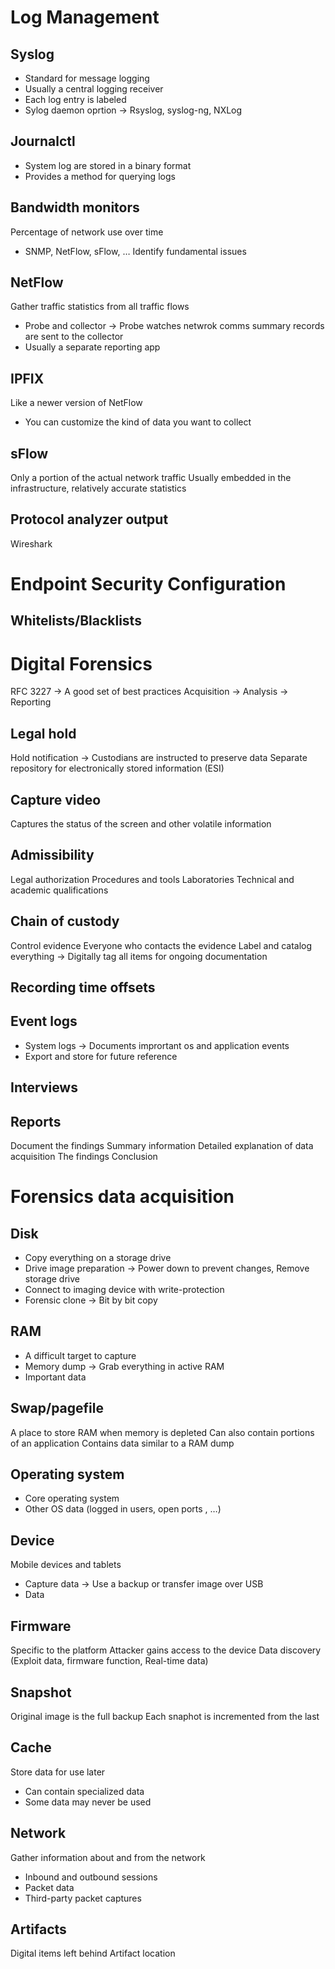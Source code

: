 
# Log Management

## Syslog
- Standard for message logging
- Usually a central logging receiver
- Each log entry is labeled
- Sylog daemon oprtion → Rsyslog, syslog-ng, NXLog

## Journalctl
- System log are stored in a binary format
- Provides a method for querying logs

## Bandwidth monitors
Percentage of network use over time
- SNMP, NetFlow, sFlow, …
Identify fundamental issues

## NetFlow
Gather traffic statistics from all traffic flows
- Probe and collector → Probe watches netwrok comms summary records are sent to the collector
- Usually a separate reporting app
## IPFIX
Like a newer version of NetFlow
- You can customize the kind of data you want to collect
## sFlow 
Only a portion of the actual network traffic
Usually embedded in the infrastructure, relatively accurate statistics

## Protocol analyzer output
Wireshark

# Endpoint Security Configuration

## Whitelists/Blacklists

# Digital Forensics
RFC 3227 → A good set of best practices
Acquisition → Analysis → Reporting

## Legal hold
Hold notification → Custodians are instructed to preserve data
Separate repository for  electronically stored information (ESI)

## Capture video
Captures the status of the screen and other volatile information

## Admissibility
Legal authorization
Procedures and tools
Laboratories
Technical and academic qualifications

## Chain of custody
Control evidence
Everyone who contacts the evidence
Label and catalog everything → Digitally tag all items for ongoing documentation

## Recording time offsets
## Event logs
- System logs → Documents imprortant os and application events
- Export and store for future reference
## Interviews
## Reports
Document the findings
Summary information
Detailed explanation of data acquisition
The findings
Conclusion

# Forensics data acquisition
## Disk
- Copy everything on a storage drive
- Drive image preparation → Power down to prevent changes, Remove storage drive
- Connect to imaging device with write-protection
- Forensic clone → Bit by bit copy
## RAM
- A difficult target to capture
- Memory dump → Grab everything in active RAM
- Important data
## Swap/pagefile
A place to store RAM when memory is depleted
Can also contain portions of an application
Contains data similar to a RAM dump

## Operating system
- Core operating system
- Other OS data (logged in users, open ports , …)
## Device
Mobile devices and tablets
- Capture data → Use a backup or transfer image over USB
- Data 
## Firmware
Specific to the platform
Attacker gains access to the device
Data discovery (Exploit data, firmware function, Real-time data)

## Snapshot
Original image is the full backup
Each snaphot is incremented from the last

## Cache
Store data for use later
- Can contain specialized data
- Some data may never be used

## Network
Gather information about and from the network
- Inbound and outbound sessions
- Packet data
- Third-party packet captures
## Artifacts
Digital items left behind
Artifact location